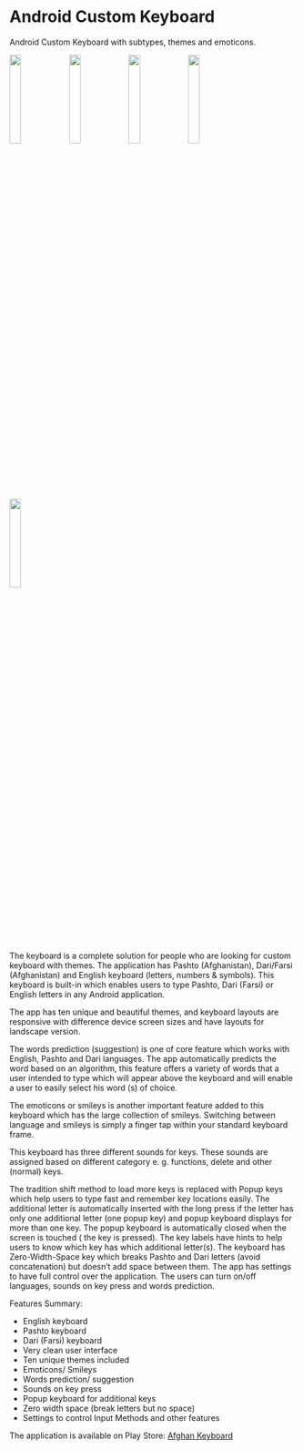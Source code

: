 # Android Custom Keyboard
Android Custom Keyboard with subtypes, themes and emoticons.

<img src="https://lh3.googleusercontent.com/7aaffRCbl7Ohqx2HIT1CIHHlAj9pHuxRmKWs6nIZDUSoHb1uEYnUVLslgFkzsUDm9Ps=w1280-h681" width="20%"/>  <img src="https://lh3.googleusercontent.com/T_u-ZrjhsTXi7lAVYCbMMFHM76NCcs_t6wRfJQQqU42yL0QKvhYqw28ZXURBhN3jQH8=w1280-h681" width="20%"/>  <img src="https://lh3.googleusercontent.com/84cxfDjs6R5FWdx5zSVvOjUFNgTOru-hqwcHkeDqT7e3A3ssHbMXnwPdOlozAfSVt1NB=w1280-h681" width="20%"/>  <img src="https://lh3.googleusercontent.com/H6ayEfZVC6KTxCbdrvBSQfy_hQU8Qy8CjUVIC4eOjWQI29oQqcktszyPGmAosKTCxGY=w1280-h681" width="20%"/>  <img src="https://lh3.googleusercontent.com/j0Z6DA5EubtsL9SnTDr6P9p-erSvRM-pcWsTJV4Ix3bM7Yw6sFBhIxLTsWzlAmYPNQ=w1280-h681" width="20%"/>  

The keyboard is a complete solution for people who are looking for custom keyboard with themes. The application has Pashto (Afghanistan), Dari/Farsi (Afghanistan) and English keyboard (letters, numbers & symbols). This keyboard is built-in which enables users to type Pashto, Dari (Farsi) or English letters in any Android application. 

The app has ten unique and beautiful themes, and keyboard layouts are responsive with difference device screen sizes and have layouts for landscape version.

The words prediction (suggestion) is one of core feature which works with English, Pashto and Dari languages. The app automatically predicts the word based on an algorithm, this feature offers a variety of words that a user intended to type which will appear above the keyboard and will enable a user to easily select his word (s) of choice.

The emoticons or smileys is another important feature added to this keyboard which has the large collection of smileys. Switching between language and smileys is simply a finger tap within your standard keyboard frame. 

This keyboard has three different sounds for keys. These sounds are assigned based on different category e. g. functions, delete and other (normal) keys.

The tradition shift method to load more keys is replaced with Popup keys which help users to type fast and remember key locations easily. The additional letter is automatically inserted with the long press if the letter has only one additional letter (one popup key) and popup keyboard displays for more than one key. The popup keyboard is automatically closed when the screen is touched ( the key is pressed). The key labels have hints to help users to know which key has which additional letter(s).
The keyboard has Zero-Width-Space key which breaks Pashto and Dari letters (avoid concatenation) but doesn’t add space between them.
The app has settings to have full control over the application. The users can turn on/off languages, sounds on key press and words prediction.

Features Summary:
<ul>
<li>English keyboard</li>
<li>Pashto keyboard</li>
<li>Dari (Farsi) keyboard</li>
<li>Very clean user interface</li>
<li>Ten unique themes included</li>
<li>Emoticons/ Smileys</li>
<li>Words prediction/ suggestion</li>
<li>Sounds on key press</li>
<li>Popup keyboard for additional keys</li>
<li>Zero width space (break letters but no space)</li>
<li>Settings to control Input Methods and other features</li>
</ul>

The application is available on Play Store: <a href="https://play.google.com/store/apps/details?id=easyurdu.afghankeyboard" >Afghan Keyboard</a>

